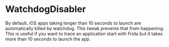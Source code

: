 # WatchdogDisabler
By default, iOS apps taking longer than 10 seconds to launch are automatically killed by watchdog. This tweak prevents that from happening.
This is useful if you want to trace an application start with Frida but it takes more than 10 seconds to launch the app.
